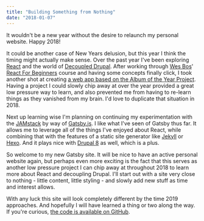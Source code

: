 ```yaml
---
title: "Building Something from Nothing"
date: "2018-01-07"
---
```


It wouldn't be a new year without the desire to relaunch my personal website.  Happy 2018!

It could be another case of New Years delusion, but this year I think the timing might actually make sense. Over the past year I've been exploring [React](https://reactjs.org/) and the world of [Decoupled Drupal](https://dri.es/the-future-of-decoupled-drupal). After working through [Wes Bos](http://wesbos.com/)' [React For Beginners](https://reactforbeginners.com/) course and having some concepts finally click, I took another shot at creating [a web app based on the Album of the Year Project](http://brianperryinteractive.com/aoty-visualizations/). Having a project I could slowly chip away at over the year provided a great low pressure way to learn, and also prevented me from having to re-learn things as they vanished from my brain. I'd love to duplicate that situation in 2018.

Next up learning wise I'm planning on continuing my experimentation with the [JAMstack](https://jamstack.org/) by way of [Gatsby.js](https://www.gatsbyjs.org/). I like what I've seen of Gatsby thus far. It allows me to leverage all of the things I've enjoyed about React, while combining that with the features of a static site generator like [Jekyll](https://jekyllrb.com/) or [Hexo](https://hexo.io/). And it plays nice with [Drupal 8](https://www.drupal.org/8) as well, which is a plus.

So welcome to my new Gatsby site. It will be nice to have an active personal website again, but perhaps even more exciting is the fact that this serves as another low pressure project I can chip away at throughout 2018 to learn more about React and decoupling Drupal. I'll start out with a site very close to nothing - little content, little styling - and slowly add new stuff as time and interest allows.

With any luck this site will look completely different by the time 2019 approaches. And hopefully I will have learned a thing or two along the way.  If you're curious, [the code is available on GitHub](https://github.com/backlineint/brianperryinteractive).